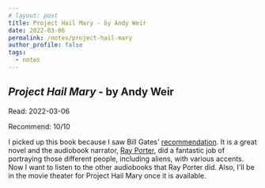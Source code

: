 ```yaml
---
# layout: post
title: Project Hail Mary - by Andy Weir
date: 2022-03-06
permalink: /notes/project-hail-mary
author_profile: false
tags:
  - notes
---
```


## *Project Hail Mary* - by Andy Weir

Read: 2022-03-06

Recommend: 10/10

I picked up this book because I saw Bill Gates' [recommendation](https://www.gatesnotes.com/Books/Project-Hail-Mary). It is a great novel and the audiobook narrator, [Ray Porter](https://en.wikipedia.org/wiki/Ray_Porter), did a fantastic job of portraying those different people, including aliens, with various accents. Now I want to listen to the other audiobooks that Ray Porter did. Also, I'll be in the movie theater for Project Hail Mary once it is available. 
